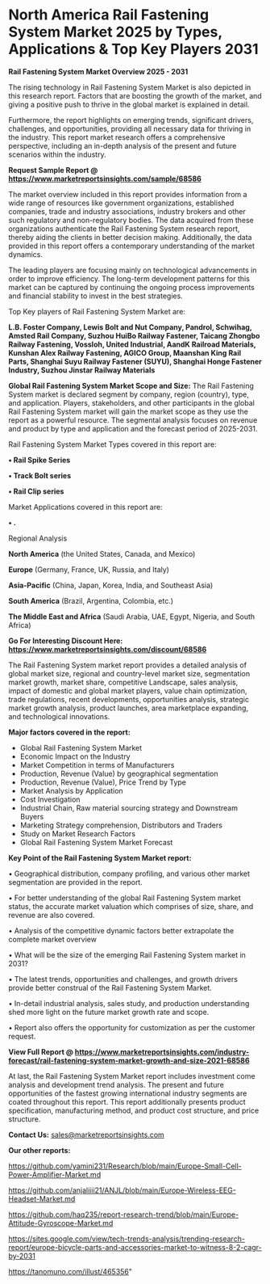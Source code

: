 # North America Rail Fastening System Market 2025 by Types, Applications & Top Key Players 2031

<Strong> Rail Fastening System Market Overview 2025 - 2031</strong>

The rising technology in Rail Fastening System Market is also depicted in this research report. Factors that are boosting the growth of the market, and giving a positive push to thrive in the global market is explained in detail.

Furthermore, the report highlights on emerging trends, significant drivers, challenges, and opportunities, providing all necessary data for thriving in the industry. This report market research offers a comprehensive perspective, including an in-depth analysis of the present and future scenarios within the industry.

<strong>Request Sample Report @ <a href=https://www.marketreportsinsights.com/sample/68586>https://www.marketreportsinsights.com/sample/68586</a></strong>

The market overview included in this report provides information from a wide range of resources like government organizations, established companies, trade and industry associations, industry brokers and other such regulatory and non-regulatory bodies. The data acquired from these organizations authenticate the Rail Fastening System research report, thereby aiding the clients in better decision making. Additionally, the data provided in this report offers a contemporary understanding of the market dynamics.

The leading players are focusing mainly on technological advancements in order to improve efficiency. The long-term development patterns for this market can be captured by continuing the ongoing process improvements and financial stability to invest in the best strategies.

Top Key players of Rail Fastening System Market are:

<strong>L.B. Foster Company, Lewis Bolt and Nut Company, Pandrol, Schwihag, Amsted Rail Company, Suzhou HuiBo Railway Fastener, Taicang Zhongbo Railway Fastening, Vossloh, United Industrial, AandK Railroad Materials, Kunshan Alex Railway Fastening, AGICO Group, Maanshan King Rail Parts, Shanghai Suyu Railway Fastener (SUYU), Shanghai Honge Fastener Industry, Suzhou Jinstar Railway Materials</strong>

<strong><b>Global Rail Fastening System Market Scope and Size:</b></strong>
The Rail Fastening System market is declared segment by company, region (country), type, and application. Players, stakeholders, and other participants in the global Rail Fastening System market will gain the market scope as they use the report as a powerful resource. The segmental analysis focuses on revenue and product by type and application and the forecast period of 2025-2031.

Rail Fastening System Market Types covered in this report are:

<strong>• Rail Spike Series

• Track Bolt series

• Rail Clip series</strong>

Market Applications covered in this report are:

<strong>• .</strong> 

Regional Analysis

<strong>North America</strong> (the United States, Canada, and Mexico)

<strong>Europe</strong> (Germany, France, UK, Russia, and Italy)

<strong>Asia-Pacific</strong> (China, Japan, Korea, India, and Southeast Asia)

<strong>South America</strong> (Brazil, Argentina, Colombia, etc.)

<strong>The Middle East and Africa</strong> (Saudi Arabia, UAE, Egypt, Nigeria, and South Africa)

<strong>Go For Interesting Discount Here: <a href=https://www.marketreportsinsights.com/discount/68586>https://www.marketreportsinsights.com/discount/68586</a></strong>

The Rail Fastening System market report provides a detailed analysis of global market size, regional and country-level market size, segmentation market growth, market share, competitive Landscape, sales analysis, impact of domestic and global market players, value chain optimization, trade regulations, recent developments, opportunities analysis, strategic market growth analysis, product launches, area marketplace expanding, and technological innovations.

<strong><b>Major factors covered in the report:</b></strong>
<ul>
  <li>Global Rail Fastening System Market </li>
  <li>Economic Impact on the Industry</li>
  <li>Market Competition in terms of Manufacturers</li>
  <li>Production, Revenue (Value) by geographical segmentation</li>
  <li>Production, Revenue (Value), Price Trend by Type</li>
  <li>Market Analysis by Application</li>
  <li>Cost Investigation</li>
  <li>Industrial Chain, Raw material sourcing strategy and Downstream Buyers</li>
  <li>Marketing Strategy comprehension, Distributors and Traders</li>
  <li>Study on Market Research Factors</li>
  <li>Global Rail Fastening System Market Forecast</li>
</ul>

<strong><b>Key Point of the Rail Fastening System Market report:</b></strong>

• Geographical distribution, company profiling, and various other market segmentation are provided in the report.

• For better understanding of the global Rail Fastening System market status, the accurate market valuation which comprises of size, share, and revenue are also covered.

• Analysis of the competitive dynamic factors better extrapolate the complete market overview

• What will be the size of the emerging Rail Fastening System market in 2031?

• The latest trends, opportunities and challenges, and growth drivers provide better construal of the Rail Fastening System Market.

• In-detail industrial analysis, sales study, and production understanding shed more light on the future market growth rate and scope.

• Report also offers the opportunity for customization as per the customer request.

<strong><b>View Full Report @ <a href=https://www.marketreportsinsights.com/industry-forecast/rail-fastening-system-market-growth-and-size-2021-68586>https://www.marketreportsinsights.com/industry-forecast/rail-fastening-system-market-growth-and-size-2021-68586</a></b></strong>


At last, the Rail Fastening System Market report includes investment come analysis and development trend analysis. The present and future opportunities of the fastest growing international industry segments are coated throughout this report. This report additionally presents product specification, manufacturing method, and product cost structure, and price structure.

<strong>Contact Us:</strong>
sales@marketreportsinsights.com

<strong>Our other reports:</strong>

<a href=https://github.com/yamini231/Research/blob/main/Europe-Small-Cell-Power-Amplifier-Market.md>https://github.com/yamini231/Research/blob/main/Europe-Small-Cell-Power-Amplifier-Market.md</a>

<a href=https://github.com/anjaliiii21/ANJL/blob/main/Europe-Wireless-EEG-Headset-Market.md>https://github.com/anjaliiii21/ANJL/blob/main/Europe-Wireless-EEG-Headset-Market.md</a>

<a href=https://github.com/haq235/report-research-trend/blob/main/Europe-Attitude-Gyroscope-Market.md>https://github.com/haq235/report-research-trend/blob/main/Europe-Attitude-Gyroscope-Market.md</a>

<a href=https://sites.google.com/view/tech-trends-analysis/trending-research-report/europe-bicycle-parts-and-accessories-market-to-witness-8-2-cagr-by-2031>https://sites.google.com/view/tech-trends-analysis/trending-research-report/europe-bicycle-parts-and-accessories-market-to-witness-8-2-cagr-by-2031</a>

<a href=https://tanomuno.com/illust/465356>https://tanomuno.com/illust/465356</a>"
